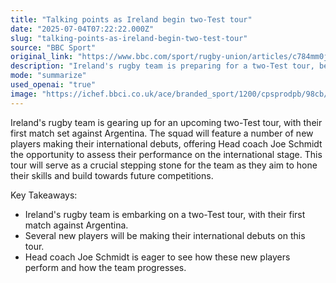 ```yaml
---
title: "Talking points as Ireland begin two-Test tour"
date: "2025-07-04T07:22:22.000Z"
slug: "talking-points-as-ireland-begin-two-test-tour"
source: "BBC Sport"
original_link: "https://www.bbc.com/sport/rugby-union/articles/c784mm0j1m1o"
description: "Ireland's rugby team is preparing for a two-Test tour, beginning with a match against Argentina. A number of new players will be making their international debuts on this tour, giving Head coach Joe Schmidt the chance to assess their performance. The tour is seen as an important opportunity for the team to develop their skills and prepare for future competitions."
mode: "summarize"
used_openai: "true"
image: "https://ichef.bbci.co.uk/ace/branded_sport/1200/cpsprodpb/98cb/live/72371110-575a-11f0-b0d4-df6f46735c08.jpg"
---
```


Ireland's rugby team is gearing up for an upcoming two-Test tour, with their first match set against Argentina. The squad will feature a number of new players making their international debuts, offering Head coach Joe Schmidt the opportunity to assess their performance on the international stage. This tour will serve as a crucial stepping stone for the team as they aim to hone their skills and build towards future competitions.

Key Takeaways:
- Ireland's rugby team is embarking on a two-Test tour, with their first match against Argentina.
- Several new players will be making their international debuts on this tour.
- Head coach Joe Schmidt is eager to see how these new players perform and how the team progresses.